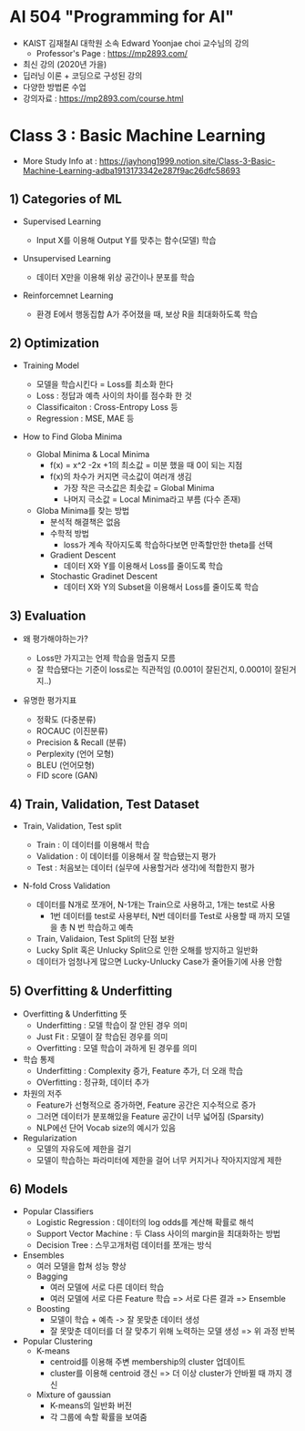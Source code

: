 # AI 504 "Programming for AI"
- KAIST 김재철AI 대학원 소속 Edward Yoonjae choi 교수님의 강의
    - Professor's Page : https://mp2893.com/
- 최신 강의 (2020년 가을)
- 딥러닝 이론 + 코딩으로 구성된 강의
- 다양한 방법론 수업
- 강의자료 : https://mp2893.com/course.html

# Class 3 : Basic Machine Learning
- More Study Info at : https://jayhong1999.notion.site/Class-3-Basic-Machine-Learning-adba1913173342e287f9ac26dfc58693

## 1) Categories of ML

- Supervised Learning
    - Input X를 이용해 Output Y를 맞추는 함수(모델) 학습

- Unsupervised Learning
    - 데이터 X만을 이용해 위상 공간이나 분포를 학습

- Reinforcemnet Learning
    - 환경 E에서 행동집합 A가 주어졌을 때, 보상 R을 최대화하도록 학습

## 2) Optimization

- Training Model
    - 모델을 학습시킨다 = Loss를 최소화 한다
    - Loss : 정답과 예측 사이의 차이를 점수화 한 것
    - Classificaiton : Cross-Entropy Loss 등
    - Regression : MSE, MAE 등

- How to Find Globa Minima
    - Global Minima & Local Minima
        - f(x) = x^2 -2x +1의 최소값 = 미분 했을 때 0이 되는 지점
        - f(x)의 차수가 커지면 극소값이 여러개 생김
            - 가장 작은 극소값은 최솟값 = Global Minima
            - 나머지 극소값  = Local Minima라고 부름 (다수 존재)
    - Globa Minima를 찾는 방법
        - 분석적 해결책은 없음
        - 수학적 방법
            - loss가 계속 작아지도록 학습하다보면 만족할만한 theta를 선택
        - Gradient Descent
            - 데이터 X와 Y를 이용해서 Loss를 줄이도록 학습
        - Stochastic Gradinet Descent
            - 데이터 X와 Y의 Subset을 이용해서 Loss를 줄이도록 학습

## 3) Evaluation

- 왜 평가해야하는가?
    - Loss만 가지고는 언제 학습을 멈출지 모름
    - 잘 학습됐다는 기준이 loss로는 직관적임 (0.001이 잘된건지, 0.0001이 잘된거지..)

- 유명한 평가지표
    - 정확도 (다중분류)
    - ROCAUC (이진분류)
    - Precision & Recall (분류)
    - Perplexity (언어 모형)
    - BLEU (언어모형)
    - FID score (GAN)

## 4) Train, Validation, Test Dataset

- Train, Validation, Test split
    - Train : 이 데이터를 이용해서 학습
    - Validation : 이 데이터를 이용해서 잘 학습됐는지 평가
    - Test : 처음보는 데이터 (실무에 사용할거라 생각)에 적합한지 평가

- N-fold Cross Validation
    - 데이터를 N개로 쪼개어, N-1개는 Train으로 사용하고, 1개는 test로 사용
        - 1번 데이터를 test로 사용부터, N번 데이터를 Test로 사용할 때 까지 모델을 총 N 번 학습하고 예측
    - Train, Validaion, Test Split의 단점 보완
    - Lucky Split 혹은 Unlucky Split으로 인한 오해를 방지하고 일반화
    - 데이터가 엄청나게 많으면 Lucky-Unlucky Case가 줄어들기에 사용 안함

## 5) Overfitting & Underfitting

- Overfitting & Underfitting 뜻
    - Underfitting : 모델 학습이 잘 안된 경우 의미
    - Just Fit : 모델이 잘 학습된 경우를 의미
    - Overfitting : 모델 학습이 과하게 된 경우를 의미
- 학습 통제
    - Underfitting : Complexity 증가, Feature 추가, 더 오래 학습
    - OVerfitting : 정규화, 데이터 추가
- 차원의 저주
    - Feature가 선형적으로 증가하면, Feature 공간은 지수적으로 증가
    - 그러면 데이터가 분포해있을 Feature 공간이 너무 넓어짐 (Sparsity)
    - NLP에선 단어 Vocab size의 예시가 있음
- Regularization
    - 모델의 자유도에 제한을 걸기
    - 모델이 학습하는 파라미터에 제한을 걸어 너무 커지거나 작아지지않게 제한

## 6) Models
- Popular Classifiers
    - Logistic Regression : 데이터의 log odds를 계산해 확률로 해석
    - Support Vector Machine : 두 Class 사이의 margin을 최대화하는 방법
    - Decision Tree : 스무고개처럼 데이터를 쪼개는 방식
- Ensembles
    - 여러 모델을 합쳐 성능 향상
    - Bagging
        - 여러 모델에 서로 다른 데이터 학습
        - 여러 모델에 서로 다른 Feature 학습
        => 서로 다른 결과 => Ensemble
    - Boosting
        - 모델이 학습 + 예측 -> 잘 못맞춘 데이터 생성
        - 잘 못맞춘 데이터를 더 잘 맞추기 위해 노력하는 모델 생성
        => 위 과정 반복
- Popular Clustering
    - K-means
        - centroid를 이용해 주변 membership의 cluster 업데이트
        - cluster를 이용해 centroid 갱신
        => 더 이상 cluster가 안바뀔 때 까지 갱신
    - Mixture of gaussian
        - K-means의 일반화 버전
        - 각 그룹에 속할 확률을 보여줌
